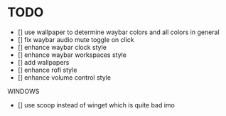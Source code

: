 # TODO

- [] use wallpaper to determine waybar colors and all colors in general
- [] fix waybar audio mute toggle on click
- [] enhance waybar clock style
- [] enhance waybar workspaces style
- [] add wallpapers
- [] enhance rofi style
- [] enhance volume control style 

WINDOWS
- [] use scoop instead of winget which is quite bad imo
